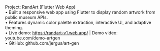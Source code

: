 Project: RandArt (Flutter Web App)  
• Built a responsive web app using Flutter to display random artwork from public museum APIs.  
• Features dynamic color palette extraction, interactive UI, and adaptive theming.  
• Live demo: https://randart-v1.web.app/ | Demo video: youtube.com/demo-artgen  
• GitHub: github.com/jergus/art-gen
